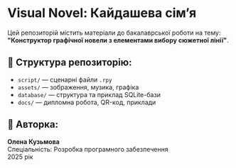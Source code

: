 # Visual Novel: Кайдашева сім’я

Цей репозиторій містить матеріали до бакалаврської роботи на тему:  
**"Конструктор графічної новели з елементами вибору сюжетної лінії"**.

## 📁 Структура репозиторію:
- `script/` — сценарні файли `.rpy`
- `assets/` — зображення, музика, графіка
- `database/` — структура та приклад SQLite-бази
- `docs/` — дипломна робота, QR-код, приклади

## 📌 Авторка:
**Олена Кузьмова**  
Спеціальність: Розробка програмного забезпечення  
2025 рік
